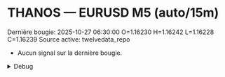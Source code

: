 # THANOS — EURUSD M5 (auto/15m)
Dernière bougie: 2025-10-27 06:30:00  O=1.16230  H=1.16242  L=1.16228  C=1.16239
Source active: twelvedata_repo

- Aucun signal sur la dernière bougie.

<details><summary>Debug</summary>

- TD_API_KEY manquant.

</details>